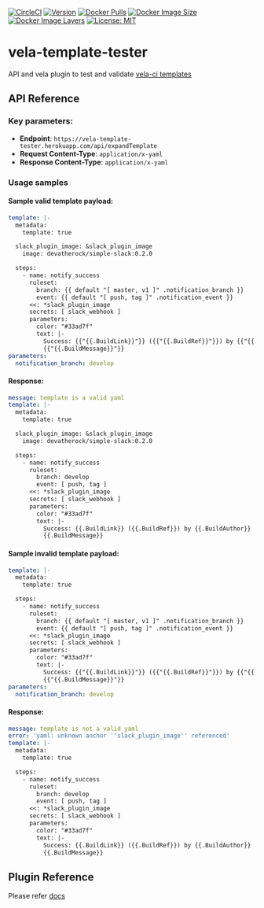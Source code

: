 [![CircleCI](https://circleci.com/gh/devatherock/vela-template-tester.svg?style=svg)](https://circleci.com/gh/devatherock/vela-template-tester)
[![Version](https://img.shields.io/docker/v/devatherock/vela-template-tester?sort=date)](https://hub.docker.com/r/devatherock/vela-template-tester/)
[![Docker Pulls](https://img.shields.io/docker/pulls/devatherock/vela-template-tester.svg)](https://hub.docker.com/r/devatherock/vela-template-tester/)
[![Docker Image Size](https://img.shields.io/docker/image-size/devatherock/vela-template-tester.svg?sort=date)](https://hub.docker.com/r/devatherock/vela-template-tester/)
[![Docker Image Layers](https://img.shields.io/microbadger/layers/devatherock/vela-template-tester.svg)](https://microbadger.com/images/devatherock/vela-template-tester)
[![License: MIT](https://img.shields.io/badge/License-MIT-yellow.svg)](https://opensource.org/licenses/MIT)
# vela-template-tester
API and vela plugin to test and validate [vela-ci templates](https://go-vela.github.io/docs/templates/overview/)

## API Reference
### Key parameters:
- **Endpoint**: `https://vela-template-tester.herokuapp.com/api/expandTemplate`
- **Request Content-Type**: `application/x-yaml`
- **Response Content-Type**: `application/x-yaml`

### Usage samples
#### Sample valid template payload:

```yaml
template: |-
  metadata:
    template: true

  slack_plugin_image: &slack_plugin_image
    image: devatherock/simple-slack:0.2.0

  steps:
    - name: notify_success
      ruleset:
        branch: {{ default "[ master, v1 ]" .notification_branch }}
        event: {{ default "[ push, tag ]" .notification_event }}
      <<: *slack_plugin_image
      secrets: [ slack_webhook ]
      parameters:
        color: "#33ad7f"
        text: |-
          Success: {{"{{.BuildLink}}"}} ({{"{{.BuildRef}}"}}) by {{"{{.BuildAuthor}}"}}
          {{"{{.BuildMessage}}"}}
parameters:
  notification_branch: develop
```

#### Response:

```yaml
message: template is a valid yaml
template: |-
  metadata:
    template: true

  slack_plugin_image: &slack_plugin_image
    image: devatherock/simple-slack:0.2.0

  steps:
    - name: notify_success
      ruleset:
        branch: develop
        event: [ push, tag ]
      <<: *slack_plugin_image
      secrets: [ slack_webhook ]
      parameters:
        color: "#33ad7f"
        text: |-
          Success: {{.BuildLink}} ({{.BuildRef}}) by {{.BuildAuthor}}
          {{.BuildMessage}}
```

#### Sample invalid template payload:

```yaml
template: |-
  metadata:
    template: true

  steps:
    - name: notify_success
      ruleset:
        branch: {{ default "[ master, v1 ]" .notification_branch }}
        event: {{ default "[ push, tag ]" .notification_event }}
      <<: *slack_plugin_image
      secrets: [ slack_webhook ]
      parameters:
        color: "#33ad7f"
        text: |-
          Success: {{"{{.BuildLink}}"}} ({{"{{.BuildRef}}"}}) by {{"{{.BuildAuthor}}"}}
          {{"{{.BuildMessage}}"}}
parameters:
  notification_branch: develop
```

#### Response:

```yaml
message: template is not a valid yaml
error: 'yaml: unknown anchor ''slack_plugin_image'' referenced'
template: |-
  metadata:
    template: true

  steps:
    - name: notify_success
      ruleset:
        branch: develop
        event: [ push, tag ]
      <<: *slack_plugin_image
      secrets: [ slack_webhook ]
      parameters:
        color: "#33ad7f"
        text: |-
          Success: {{.BuildLink}} ({{.BuildRef}}) by {{.BuildAuthor}}
          {{.BuildMessage}}
```

## Plugin Reference
Please refer [docs](DOCS.md)
